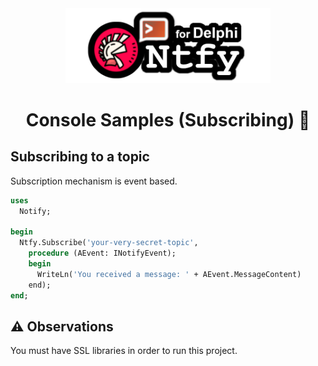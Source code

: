 <div align="center">
  <img src="../../../img/delphi-notify.png" width="65%">
</div>

<div align="center">

# Console Samples (Subscribing) 🧪

</div>

## Subscribing to a topic

Subscription mechanism is event based. 

``` pascal
uses
  Notify;

begin
  Ntfy.Subscribe('your-very-secret-topic', 
    procedure (AEvent: INotifyEvent);
    begin
      WriteLn('You received a message: ' + AEvent.MessageContent)
    end);
end;

```

## ⚠ Observations
You must have SSL libraries in order to run this project.